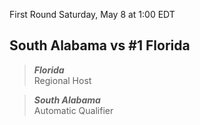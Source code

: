 First Round
Saturday, May 8 at 1:00 EDT
## South Alabama vs #1 Florida

> ***Florida***  
> Regional Host

> ***South Alabama***  
> Automatic Qualifier